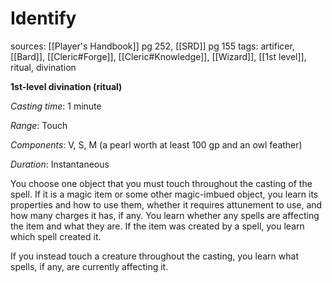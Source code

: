 # Identify
sources: [[Player's Handbook]] pg 252, [[SRD]] pg 155
tags: artificer, [[Bard]], [[Cleric#Forge]], [[Cleric#Knowledge]], [[Wizard]], [[1st level]], ritual, divination

**1st-level divination (ritual)**

*Casting time*: 1 minute

*Range*: Touch

*Components*: V, S, M (a pearl worth at least 100 gp and an owl feather)

*Duration*: Instantaneous

You choose one object that you must touch throughout the casting of the spell. If it is a magic item or some other magic-imbued object, you learn its properties and how to use them, whether it requires attunement to use, and how many charges it has, if any. You learn whether any spells are affecting the item and what they are. If the item was created by a spell, you learn which spell created it.

If you instead touch a creature throughout the casting, you learn what spells, if any, are currently affecting it.
